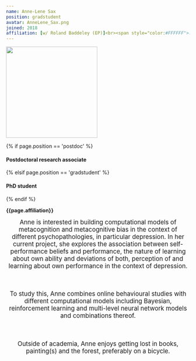 ```yaml
---
name: Anne-Lene Sax
position: gradstudent
avatar: AnneLene_Sax.png
joined: 2018
affiliation: [w/ Roland Baddeley (EP)]<br><span style="color:#FFFFFF">.</span>
---
```


<img width="250" src="{{site.baseurl}}/images/people/{{page.avatar}}" data-action="zoom">

 {% if page.position == 'postdoc' %}
<h4>Postdoctoral research associate</h4>
 {% elsif page.position == 'gradstudent' %}
<h4>PhD student</h4>
 {% endif %}

<b>{{page.affiliation}}</b>

<header class="masthead text-justify" style="font-size:120%">
Anne is interested in building computational models of metacognition and metacognitive bias in the context of different psychopathologies, in particular depression. In her current project, she explores the association between self-performance beliefs and performance, the nature of learning about own ability and deviations of both, perception of and learning about own performance in the context of depression. 

<br><br>
To study this, Anne combines online behavioural studies with different computational models including Bayesian, reinforcement learning and multi-level neural network models and combinations thereof.

<br><br>
Outside of academia, Anne enjoys getting lost in books, painting(s) and the forest, preferably on a bicycle.

</header>
<br><br>
